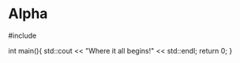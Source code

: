 # Alpha

 #include <iostream>
  
  int main(){
      std::cout << "Where it all begins!" << std::endl;
      return 0;
  }
